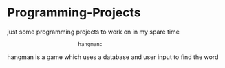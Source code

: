 # Programming-Projects
just some programming projects to work on in my spare time

                           hangman:
hangman is a game which uses a database and user input to find the word
